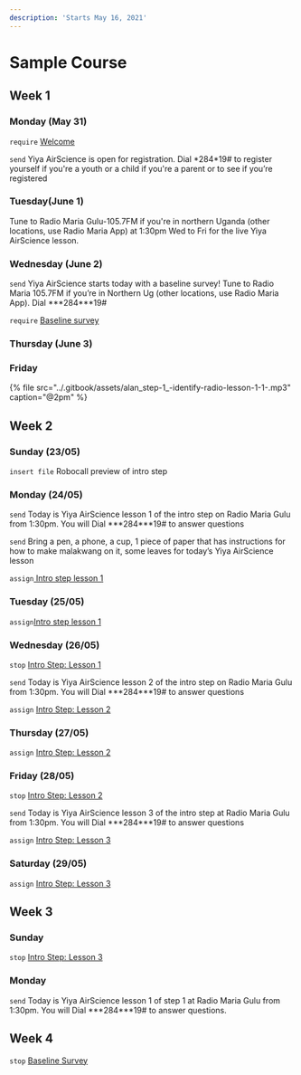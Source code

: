 ```yaml
---
description: 'Starts May 16, 2021'
---
```


# Sample Course

## Week 1

### Monday \(May 31\)

`require` [Welcome](welcome.md)

`send` Yiya AirScience is open for registration. Dial \*284\*19\# to register yourself if you're a youth or a child if you're a parent or to see if you’re registered

### Tuesday\(June 1\)

Tune to Radio Maria Gulu-105.7FM if you're in northern Uganda \(other locations, use Radio Maria App\) at 1:30pm Wed to Fri for the live Yiya AirScience lesson.

### Wednesday \(June 2\)

`send` Yiya AirScience starts today with a baseline survey! Tune to Radio Maria 105.7FM if you’re in Northern Ug \(other locations, use Radio Maria App\). Dial \***284\***19\#

`require` [Baseline survey](baseline-survey.md)

### Thursday \(June 3\)



### Friday



{% file src="../.gitbook/assets/alan\_step-1\_-identify-radio-lesson-1-1-.mp3" caption="@2pm" %}

## Week 2

### Sunday \(23/05\)

`insert file` Robocall preview of intro step



### Monday \(24/05\)

`send` Today is Yiya AirScience lesson 1 of the intro step on Radio Maria Gulu from 1:30pm. You will Dial \***284\***19\# to answer questions

`send` Bring a pen, a phone, a cup, 1 piece of paper that has instructions for how to make malakwang on it, some leaves for today’s Yiya AirScience lesson

`assign`[ Intro step lesson 1](intro-step/intro-step-lesson-1.md)

### Tuesday \(25/05\)

`assign`[Intro step lesson 1](intro-step/intro-step-lesson-1.md)

### Wednesday \(26/05\)

`stop` [Intro Step: Lesson 1](intro-step/intro-step-lesson-1.md)

`send` Today is Yiya AirScience lesson 2 of the intro step on Radio Maria Gulu from 1:30pm. You will Dial \***284\***19\# to answer questions

`assign` [Intro Step: Lesson 2](intro-step/intro-step-lesson-2.md)

### Thursday \(27/05\)

`assign` [Intro Step: Lesson 2](intro-step/intro-step-lesson-2.md)

### Friday \(28/05\)

`stop` [Intro Step: Lesson 2](intro-step/intro-step-lesson-2.md)

`send` Today is Yiya AirScience lesson 3 of the intro step at Radio Maria Gulu from 1:30pm. You will Dial \***284\***19\# to answer questions

`assign` [Intro Step: Lesson 3](intro-step/intro-step-lesson-3.md)

### Saturday \(29/05\)

`assign` [Intro Step: Lesson 3](intro-step/intro-step-lesson-3.md)

## Week 3

### Sunday

`stop`  [Intro Step: Lesson 3](intro-step/intro-step-lesson-3.md)

### Monday 

`send` Today is Yiya AirScience lesson 1 of step 1 at Radio Maria Gulu from 1:30pm. You will Dial \***284\***19\# to answer questions.

## Week 4

`stop` [Baseline Survey](baseline-survey.md)





